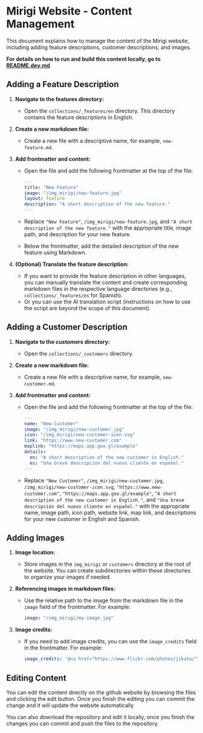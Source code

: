 # Mirigi Website - Content Management

This document explains how to manage the content of the Mirigi website, including adding feature descriptions, customer descriptions, and images.

**For details on how to run and build this content locally, go to [README.dev.md](README.dev.md)**


## Adding a Feature Description

1. **Navigate to the features directory:**
   - Open the `collections/_features/en` directory. This directory contains the feature descriptions in English. 

2. **Create a new markdown file:**
   - Create a new file with a descriptive name, for example, `new-feature.md`.

3. **Add frontmatter and content:**
   - Open the file and add the following frontmatter at the top of the file:

     ```yaml
     ---
     title: "New Feature"
     image: "/img_mirigi/new-feature.jpg" 
     layout: feature
     description: "A short description of the new feature."
     ---
     ```

   - Replace `"New Feature"`, `/img_mirigi/new-feature.jpg`, and `"A short description of the new feature."` with the appropriate title, image path, and description for your new feature.

   - Below the frontmatter, add the detailed description of the new feature using Markdown.

4. **(Optional) Translate the feature description:**
   - If you want to provide the feature description in other languages, you can manually translate the content and create corresponding markdown files in the respective language directories (e.g., `collections/_features/es` for Spanish).
   - Or you can use the AI translation script (instructions on how to use the script are beyond the scope of this document).

## Adding a Customer Description

1. **Navigate to the customers directory:**
   - Open the `collections/_customers` directory.

2. **Create a new markdown file:**
   - Create a new file with a descriptive name, for example, `new-customer.md`.

3. **Add frontmatter and content:**
   - Open the file and add the following frontmatter at the top of the file:

     ```yaml
     ---
     name: "New Customer"
     image: "/img_mirigi/new-customer.jpg"
     icon: "/img_mirigi/new-customer-icon.svg"
     link: "https://www.new-customer.com"
     maplink: "https://maps.app.goo.gl/example" 
     details: 
       en: "A short description of the new customer in English."
       es: "Una breve descripción del nuevo cliente en español."
     ---
     ```

   - Replace `"New Customer"`, `/img_mirigi/new-customer.jpg`, `/img_mirigi/new-customer-icon.svg`, `"https://www.new-customer.com"`, `"https://maps.app.goo.gl/example"`, `"A short description of the new customer in English."`, and `"Una breve descripción del nuevo cliente en español."` with the appropriate name, image path, icon path, website link, map link, and descriptions for your new customer in English and Spanish.

## Adding Images

1. **Image location:**
   - Store images in the `img_mirigi` or `customers` directory at the root of the website. You can create subdirectories within these directories to organize your images if needed.

2. **Referencing images in markdown files:**
   - Use the relative path to the image from the markdown file in the `image` field of the frontmatter. For example:

     ```yaml
     image: "/img_mirigi/my-image.jpg" 
     ```

3. **Image credits:**
   - If you need to add image credits, you can use the `image_credits` field in the frontmatter. For example:

     ```yaml
     image_credits: '@<a href="https://www.flickr.com/photos/jikatu/">jikatu</a>'
     ```
## Editing Content
You can edit the content directly on the github website by browsing the files and clicking the edit button.
Once you finish the editing you can commit the change and it will update the website automatically

You can also download the repository and edit it locally, once you finish the changes you can commit and push the files to the repository.


